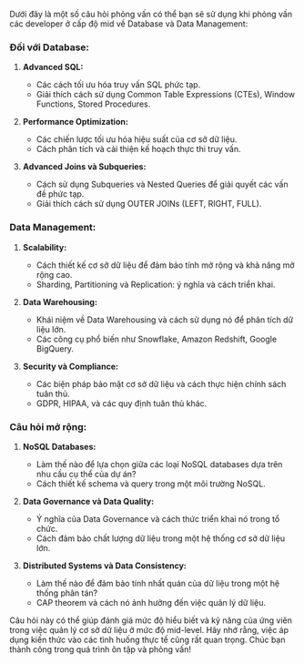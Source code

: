 Dưới đây là một số câu hỏi phỏng vấn có thể bạn sẽ sử dụng khi phỏng vấn các developer ở cấp độ mid về Database và Data Management:

### Đối với Database:

1. **Advanced SQL:**

   - Các cách tối ưu hóa truy vấn SQL phức tạp.
   - Giải thích cách sử dụng Common Table Expressions (CTEs), Window Functions, Stored Procedures.

2. **Performance Optimization:**

   - Các chiến lược tối ưu hóa hiệu suất của cơ sở dữ liệu.
   - Cách phân tích và cải thiện kế hoạch thực thi truy vấn.

3. **Advanced Joins và Subqueries:**
   - Cách sử dụng Subqueries và Nested Queries để giải quyết các vấn đề phức tạp.
   - Giải thích cách sử dụng OUTER JOINs (LEFT, RIGHT, FULL).

### Data Management:

1. **Scalability:**

   - Cách thiết kế cơ sở dữ liệu để đảm bảo tính mở rộng và khả năng mở rộng cao.
   - Sharding, Partitioning và Replication: ý nghĩa và cách triển khai.

2. **Data Warehousing:**

   - Khái niệm về Data Warehousing và cách sử dụng nó để phân tích dữ liệu lớn.
   - Các công cụ phổ biến như Snowflake, Amazon Redshift, Google BigQuery.

3. **Security và Compliance:**
   - Các biện pháp bảo mật cơ sở dữ liệu và cách thực hiện chính sách tuân thủ.
   - GDPR, HIPAA, và các quy định tuân thủ khác.

### Câu hỏi mở rộng:

1. **NoSQL Databases:**

   - Làm thế nào để lựa chọn giữa các loại NoSQL databases dựa trên nhu cầu cụ thể của dự án?
   - Cách thiết kế schema và query trong một môi trường NoSQL.

2. **Data Governance và Data Quality:**

   - Ý nghĩa của Data Governance và cách thức triển khai nó trong tổ chức.
   - Cách đảm bảo chất lượng dữ liệu trong một hệ thống cơ sở dữ liệu lớn.

3. **Distributed Systems và Data Consistency:**
   - Làm thế nào để đảm bảo tính nhất quán của dữ liệu trong một hệ thống phân tán?
   - CAP theorem và cách nó ảnh hưởng đến việc quản lý dữ liệu.

Câu hỏi này có thể giúp đánh giá mức độ hiểu biết và kỹ năng của ứng viên trong việc quản lý cơ sở dữ liệu ở mức độ mid-level. Hãy nhớ rằng, việc áp dụng kiến thức vào các tình huống thực tế cũng rất quan trọng. Chúc bạn thành công trong quá trình ôn tập và phỏng vấn!
